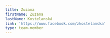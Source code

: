 ```yaml
---
title: Zuzana
firstName: Zuzana
lastName: Kostelanská
link: 'https://www.facebook.com/zkostelanska'
type: team-member 
---
```


